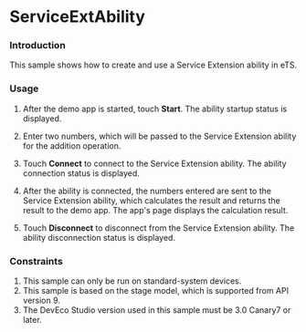 #  ServiceExtAbility

### Introduction

This sample shows how to create and use a Service Extension ability in eTS.

### Usage
1. After the demo app is started, touch **Start**. The ability startup status is displayed.

2. Enter two numbers, which will be passed to the Service Extension ability for the addition operation.

3. Touch **Connect** to connect to the Service Extension ability. The ability connection status is displayed.

3. After the ability is connected, the numbers entered are sent to the Service Extension ability, which calculates the result and returns the result to the demo app. The app's page displays the calculation result.

4. Touch **Disconnect** to disconnect from the Service Extension ability. The ability disconnection status is displayed.

### Constraints

1. This sample can only be run on standard-system devices.
2. This sample is based on the stage model, which is supported from API version 9.
3. The DevEco Studio version used in this sample must be 3.0 Canary7 or later.
